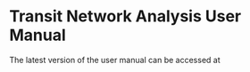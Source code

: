 Transit Network Analysis User Manual
=========
The latest version of the user manual can be accessed at 